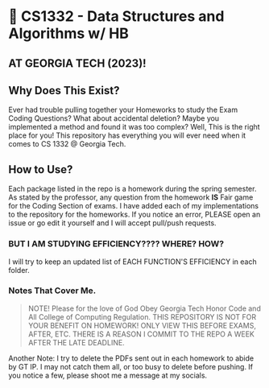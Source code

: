 # 🐝 CS1332 - Data Structures and Algorithms w/ HB
## AT GEORGIA TECH (2023)!

## Why Does This Exist?
Ever had trouble pulling together your Homeworks to study the Exam Coding Questions? What about accidental deletion? Maybe you implemented a method and found it was too complex? Well, This is the right place for you! This repository has everything you will ever need when it comes to CS 1332 @ Georgia Tech.

## How to Use?
Each package listed in the repo is a homework during the spring semester. As stated by the professor, any question from the homework **IS** Fair game for the Coding Section of exams. I have added each of my implementations to the repository for the homeworks. If you notice an error, PLEASE open an issue or go edit it yourself and I will accept pull/push requests.

### BUT I AM STUDYING EFFICIENCY???? WHERE? HOW?
I will try to keep an updated list of EACH FUNCTION'S EFFICIENCY in each folder.



### Notes That Cover Me.

> NOTE! Please for the love of God Obey Georgia Tech Honor Code and All College of Computing Regulation.
> THIS REPOSITORY IS NOT FOR YOUR BENEFIT ON HOMEWORK! ONLY VIEW THIS BEFORE EXAMS, AFTER, ETC. THERE IS A REASON I COMMIT TO THE REPO A WEEK AFTER THE LATE DEADLINE.

Another Note: I try to delete the PDFs sent out in each homework to abide by GT IP. I may not catch them all, or too busy to delete before pushing. If you notice a few, please shoot me a message at my socials.
